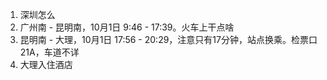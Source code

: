 1. 深圳怎么
2. 广州南 - 昆明南，10月1日 9:46 - 17:39。火车上干点啥
3. 昆明南 - 大理，10月1日 17:56 - 20:29，注意只有17分钟，站点换乘。检票口21A，车道不详
4. 大理入住酒店
